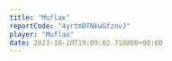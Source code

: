 ```yaml
---
title: "Muflax"
reportCode: "4yrtmDTNkwGfznvJ"
player: "Muflax"
date: 2021-10-10T19:09:02.718000+00:00
---
```

